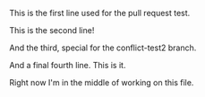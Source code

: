 This is the first line used for the pull request test.

This is the second line!

And the third, special for the conflict-test2 branch.

And a final fourth line. This is it.

Right now I'm in the middle of working on this file.